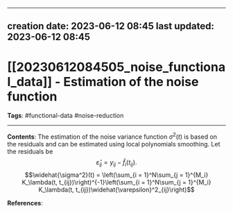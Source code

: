 
---
creation date: 2023-06-12 08:45
last updated: 2023-06-12 08:45
---
# [[20230612084505_noise_functional_data]] - Estimation of the noise function
__Tags__: #functional-data #noise-reduction 

---
__Contents__: The estimation of the noise variance function $\sigma^2(t)$ is based on the residuals and can be estimated using local polynomials smoothing.
Let the residuals be
$$\widehat{\varepsilon}_{ij} = y_{ij} - \widehat{f}_i(t_{ij}).$$
$$\widehat{\sigma^2}(t) = \left(\sum_{i = 1}^N\sum_{j = 1}^{M_i} K_\lambda(t, t_{ij})\right)^{-1}\left(\sum_{i = 1}^N\sum_{j = 1}^{M_i} K_\lambda(t, t_{ij})\widehat{\varepsilon}^2_{ij}\right)$$

__References__:


